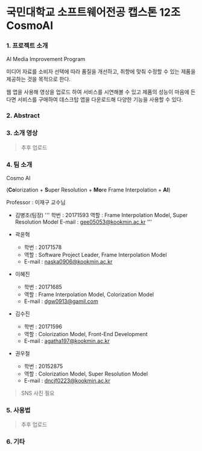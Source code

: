 # 국민대학교 소프트웨어전공 캡스톤 12조 CosmoAI

### 1. 프로젝트 소개

AI Media Improvement Program

미디어 자료를 소비자 선택에 따라 품질을 개선하고, 취향에 맞춰 수정할 수 있는 제품을 제공하는 것을 목적으로 한다. 

웹 앱을 사용해 영상을 업로드 하여 서비스를 시연해볼 수 있고 제품의 성능이 마음에 든다면 서비스를 구매하여 데스크탑 앱을 다운로드해 다양한 기능을 사용할 수 있다.

### 2. Abstract

### 3. 소개 영상

> 추후 업로드

### 4. 팀 소개

Cosmo AI 

(**Co**lorization + **S**uper Resolution + **Mo**re Frame Interpolation + **AI**) 

Professor : 이재구 교수님

* 김병조(팀장)
'''
학번 : 20171593
역할 : Frame Interpolation Model, Super Resolution Model
E-mail : gee05053@kookmin.ac.kr
'''

* 곽윤혁
  - 학번 : 20171578
  - 역할 : Software Project Leader, Frame Interpolation Model
  - E-mail : naska0906@kookmin.ac.kr

* 이혜진
  - 학번 : 20171685
  - 역할 : Frame Interpolation Model, Colorization Model
  - E-mail : dgw0913@gamil.com

* 김수진
  - 학번 : 20171596
  - 역할 : Colorization Model, Front-End Development
  - E-mail : agatha197@kookmin.ac.kr

* 권우철
  - 학번 : 20152875
  - 역할 : Colorization Model, Super Resolution Model
  - E-mail : dncjf0223@kookmin.ac.kr


>  SNS 사진 필요

### 5. 사용법

> 추후 업로드

### 6. 기타
